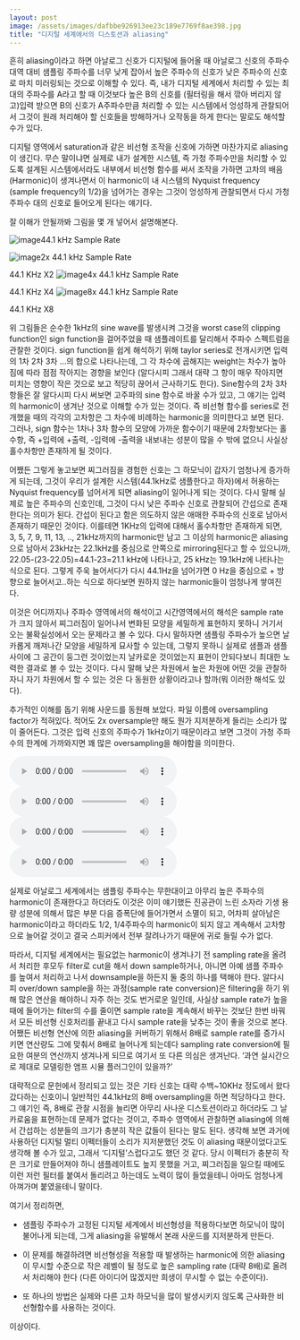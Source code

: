 ```yaml
---
layout: post
image: /assets/images/dafbbe926913ee23c189e7769f8ae398.jpg
title: "디지털 세계에서의 디스토션과 aliasing"
---
```



흔히 aliasing이라고 하면 아날로그 신호가 디지털에 들어올 때 아날로그 신호의 주파수 대역 대비 샘플링 주파수를 너무 낮게 잡아서 높은 주파수의 신호가 낮은 주파수의 신호로 마치 미러링되는 것으로 이해할 수 있다. 즉, 내가 디지털 세계에서 처리할 수 있는 최대의 주파수를 A라고 할 때 이것보다 높은 B의 신호를 (필터링을 해서 깎아 버리지 않고)입력 받으면 B의 신호가 A주파수만큼 처리할 수 있는 시스템에서 엉성하게 관찰되어서 그것이 원래 처리해야 할 신호들을 방해하거나 오작동을 하게 한다는 말로도 해석할 수가 있다.




디지털 영역에서 saturation과 같은 비선형 조작을 신호에 가하면 마찬가지로 aliasing이 생긴다. 무슨 말이냐면 실제로 내가 설계한 시스템, 즉 가청 주파수만을 처리할 수 있도록 설계된 시스템에서라도 내부에서 비선형 함수를 써서 조작을 가하면 고차의 배음 (Harmonic)이 생겨나면서 이 harmonic이 내 시스템의 Nyquist frequency (sample frequency의 1/2)을 넘어가는 경우는 그것이 엉성하게 관찰되면서 다시 가청주파수 대의 신호로 들어오게 된다는 얘기다. 




잘 이해가 안될까봐 그림을 몇 개 넣어서 설명해본다.






![image](/assets/images/dafbbe926913ee23c189e7769f8ae398.jpg)44.1 kHz Sample Rate



![image](/assets/images/b034e95549acc02a2d681b6b83bd1015.jpg)2x 44.1 kHz Sample Rate

44.1 KHz X2
![image](/assets/images/4378fd4cdeafc4866fdbb1fd99654128.jpg)4x 44.1 kHz Sample Rate

44.1 KHz X4
![image](/assets/images/2b2603945c23e7398688db981d01b0bc.jpg)8x 44.1 kHz Sample Rate

44.1 KHz X8




위 그림들은 순수한 1kHz의 sine wave를 발생시켜 그것을 worst case의 clipping function인 sign function을 걸어주었을 때 샘플레이트를 달리해서 주파수 스펙트럼을 관찰한 것이다. sign function을 쉽게 해석하기 위해 taylor series로 전개시키면 입력의 1차 2차 3차 …의 합으로 나타나는데, 그 각 차수에 곱해지는 weight는 차수가 높아짐에 따라 점점 작아지는 경향을 보인다 (알다시피 그래서 대략 그 항이 매우 작아지면 미치는 영향이 작은 것으로 보고 적당히 끊어서 근사하기도 한다). Sine함수의 2차 3차 항들은 잘 알다시피 다시 써보면 고주파의 sine 함수로 바꿀 수가 있고, 그 얘기는 입력의 harmonic이 생겨난 것으로 이해할 수가 있는 것이다. 즉 비선형 함수를 series로 전개했을 때의 각각의 고차항은 그 차수에 비례하는 harmonic을 의미한다고 보면 된다. 그러나, sign 함수는 1차나 3차 함수의 모양에 가까운 함수이기 때문에 2차항보다는 홀수항, 즉 +입력에 +출력, -입력에 -출력을 내보내는 성분이 많을 수 밖에 없으니 사실상 홀수차항만 존재하게 될 것이다.




어쨌든 그렇게 놓고보면 찌그러짐을 경험한 신호는 그 하모닉이 갑자기 엄청나게 증가하게 되는데, 그것이 우리가 설계한 시스템(44.1kHz로 샘플한다고 하자)에서 허용하는 Nyquist frequency를 넘어서게 되면 aliasing이 일어나게 되는 것이다. 다시 말해 실제로 높은 주파수의 신호인데, 그것이 다시 낮은 주파수 신호로 관찰되어 간섭으로 존재한다는 의미가 된다. 간섭이 된다고 함은 의도하지 않은 애매한 주파수의 신호로 남아서 존재하기 때문인 것이다. 이를테면 1KHz의 입력에 대해서 홀수차항만 존재하게 되면, 3, 5, 7, 9, 11, 13, .., 21kHz까지의 harmonic만 남고 그 이상의 harmonic은 aliasing으로 남아서 23kHz는 22.1kHz를 중심으로 안쪽으로 mirroring된다고 할 수 있으니까, 22.05-(23-22.05)=44.1-23=21.1 kHz에 나타나고, 25 kHz는 19.1kHz에 나타나는 식으로 된다. 그렇게 주욱 늘어서다가 다시 44.1Hz을 넘어가면 0 Hz을 중심으로 + 방향으로 늘어서고..하는 식으로 하다보면 원하지 않는 harmonic들이 엄청나게 쌓여진다. 




이것은 어디까지나 주파수 영역에서의 해석이고 시간영역에서의 해석은 sample rate가 크지 않아서 찌그러짐이 일어나서 변화된 모양을 세밀하게 표현하지 못하니 거기서 오는 불확실성에서 오는 문제라고 볼 수 있다. 다시 말하자면 샘플링 주파수가 높으면 날카롭게 깨져나간 모양을 세밀하게 묘사할 수 있는데, 그렇지 못하니 실제로 샘플과 샘플사이에 그 공간이 둥그런 것이었는지 날카로운 것이었는지 표현이 안되다보니 최대한 노력한 결과로 볼 수 있는 것이다. 다시 말해 낮은 차원에서 높은 차원에 어떤 것을 관찰하자니 자기 차원에서 할 수 있는 것은 다 동원한 상황이라고나 할까(뭐 이러한 해석도 있다).




추가적인 이해를 돕기 위해 사운드를 동원해 보았다. 파일 이름에 oversampling factor가 적혀있다. 적어도 2x oversample만 해도 뭔가 지저분하게 들리는 소리가 많이 줄어든다. 그것은 입력 신호의 주파수가 1kHz이기 때문이라고 보면 그것이 가청 주파수의 한계에 가까와지면 꽤 많은 oversampling을 해야함을 의미한다.




<audio src="/assets/images/fba704cf8b7107e623ad5928664638d7.mp3" controls preload></audio>
<audio src="/assets/images/1d7cd883652da0630d457bd78edc7ba1.mp3" controls preload></audio>
<audio src="/assets/images/71e81d4994471f645bebdd9e3805a96d.mp3" controls preload></audio>
<audio src="/assets/images/78919ac3d3b952d07156ae577162cab4.mp3" controls preload></audio>







실제로 아날로그 세계에서는 샘플링 주파수는 무한대이고 아무리 높은 주파수의 harmonic이 존재한다고 하더라도 이것은 이미 얘기했든 진공관이 느린 소자라 기생 용량 성분에 의해서 많은 부분 다음 증폭단에 들어가면서 소멸이 되고, 어차피 살아남은 harmonic이라고 하더라도 1/2, 1/4주파수의 harmonic이 되지 않고 계속해서 고차항으로 늘어갈 것이고 결국 스피커에서 전부 잘려나가기 때문에 귀로 들릴 수가 없다.




따라서, 디지털 세계에서는 필요없는 harmonic이 생겨나기 전 sampling rate을 올려서 처리한 후모두 filter로 cut을 해서 down sample하거나, 아니면 아예 샘플 주파수를 높여서 처리하고 나서 downsample을 하든지 둘 중의 하나를 택해야 한다. 알다시피 over/down sample을 하는 과정(sample rate conversion)은 filtering을 하기 위해 많은 연산을 해야하니 자주 하는 것도 번거로운 일인데, 사실상 sample rate가 높을 때에 들어가는 filter의 수를 줄이면 sample rate을 계속해서 바꾸는 것보단 한번 바꿔서 모든 비선형 신호처리를 끝내고 다시 sample rate을 낮추는 것이 좋을 것으로 본다. 어쨌든 비선형 연산에 의한 aliasing을 커버하기 위해서 8배로 sample rate를 증가시키면 연산량도 그에 맞춰서 8배로 늘어나게 되는데다 sampling rate conversion에 필요한 여분의 연산까지 생겨나게 되므로 여기서 또 다른 의심은 생겨난다. ‘과연 실시간으로 제대로 모델링한 앰프 시뮬 플러그인이 있을까?’




대략적으로 문헌에서 정리되고 있는 것은 기타 신호는 대략 수백~10KHz 정도에서 왔다갔다하는 신호이니 일반적인 44.1kHz의 8배 oversampling을 하면 적당하다고 한다. 그 얘기인 즉, 8배로 관찰 시점을 늘리면 아무리 사나운 디스토션이라고 하더라도 그 날카로움을 표현하는데 문제가 없다는 것이고, 주파수 영역에서 관찰하면 aliasing에 의해서 간섭하는 성분들의 크기가 충분히 작은 값들이 된다는 말도 된다. 생각해 보면 과거에 사용하던 디지털 멀티 이펙터들이 소리가 지저분했던 것도 이 aliasing 때문이었다고도 생각해 볼 수가 있고, 그래서 ‘디지털’스럽다고도 했던 것 같다. 당시 이펙터가 충분히 작은 크기로 만들어져야 하니 샘플레이트도 높지 못했을 거고, 찌그러짐을 일으킬 때에도 이런 저런 필터를 붙여서 돌리려고 하는데도 노력이 많이 들었을테니 아마도 엄청나게 아껴가며 붙였을테니 말이다. 




여기서 정리하면, 

- 샘플링 주파수가 고정된 디지털 세계에서 비선형성을 적용하다보면 하모닉이 많이 불어나게 되는데, 그게 aliasing을 유발해서 본래 사운드를 지저분하게 만든다.

- 이 문제를 해결하려면 비선형성을 적용할 때 발생하는 harmonic에 의한 aliasing이 무시할 수준으로 작은 레벨이 될 정도로 높은 sampling rate (대략 8배)로 올려서 처리해야 한다 (다른 아이디어 많겠지만 희생이 무시할 수 없는 수준이다).

- 또 하나의 방법은 실제와 다른 고차 하모닉을 많이 발생시키지 않도록 근사화한 비선형함수를 사용하는 것이다.




이상이다.


